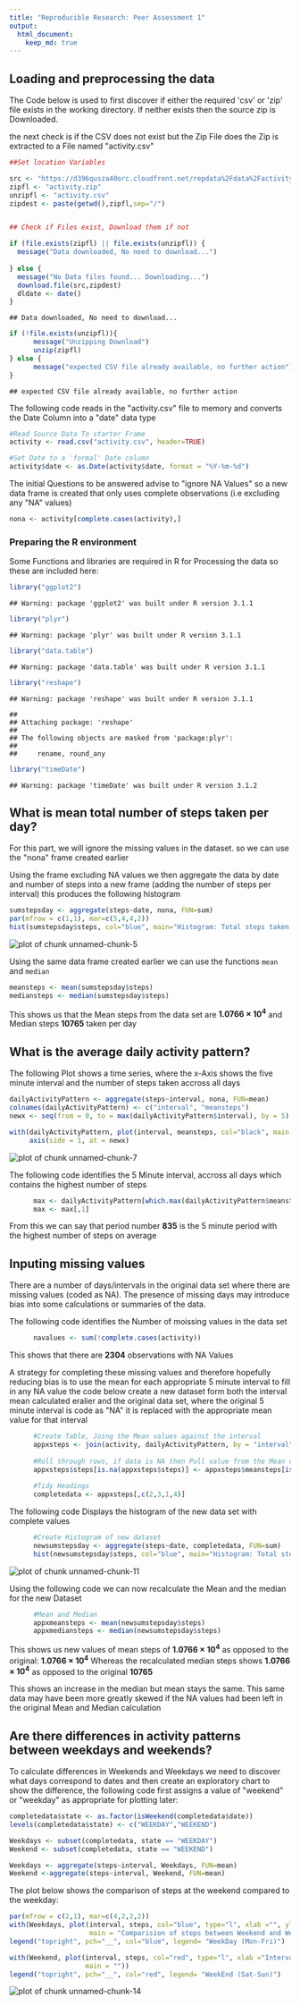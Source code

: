 ```yaml
---
title: "Reproducible Research: Peer Assessment 1"
output: 
  html_document:
    keep_md: true
---
```



## Loading and preprocessing the data

The Code below is used to first discover if either the required 'csv' or 'zip' file exists in the working directory.
If neither exists then the source zip is Downloaded.

the next check is if the CSV does not exist but the Zip File does the Zip is extracted to a File named "activity.csv"


```r
##Set location Variables

src <- "https://d396qusza40orc.cloudfront.net/repdata%2Fdata%2Factivity.zip"
zipfl <- "activity.zip"
unzipfl <- "activity.csv"
zipdest <- paste(getwd(),zipfl,sep="/")


## Check if Files exist, Download them if not

if (file.exists(zipfl) || file.exists(unzipfl)) {
  message("Data downloaded, No need to download...")
  
} else {
  message("No Data files found... Downloading...")
  download.file(src,zipdest)
  dldate <- date()
}
```

```
## Data downloaded, No need to download...
```

```r
if (!file.exists(unzipfl)){
      message("Unzipping Download")
      unzip(zipfl)
} else {
      message("expected CSV file already available, no further action")
}
```

```
## expected CSV file already available, no further action
```

The following code reads in the "activity.csv" file to memory and converts the Date Column into a "date" data type 


```r
#Read Source Data To starter Frame
activity <- read.csv("activity.csv", header=TRUE)     

#Set Date to a 'formal' Date column
activity$date <- as.Date(activity$date, format = "%Y-%m-%d")
```

The initial Questions to be answered advise to "ignore NA Values" so a new data frame is 
created that only uses complete observations (i.e excluding any "NA" values)


```r
nona <- activity[complete.cases(activity),]
```


### Preparing the R environment
Some Functions and libraries are required in R for Processing the data so these are included here:


```r
library("ggplot2")
```

```
## Warning: package 'ggplot2' was built under R version 3.1.1
```

```r
library("plyr")
```

```
## Warning: package 'plyr' was built under R version 3.1.1
```

```r
library("data.table")
```

```
## Warning: package 'data.table' was built under R version 3.1.1
```

```r
library("reshape")
```

```
## Warning: package 'reshape' was built under R version 3.1.1
```

```
## 
## Attaching package: 'reshape'
## 
## The following objects are masked from 'package:plyr':
## 
##     rename, round_any
```

```r
library("timeDate")
```

```
## Warning: package 'timeDate' was built under R version 3.1.2
```


## What is mean total number of steps taken per day?
For this part, we will ignore the missing values in the dataset. so we can use the "nona" frame created earlier


Using the frame excluding NA values we then aggregate the data by date and number of steps into a new frame (adding the number of steps per interval) this produces the following histogram


```r
sumstepsday <- aggregate(steps~date, nona, FUN=sum)
par(mfrow = c(1,1), mar=c(5,4,4,2))
hist(sumstepsday$steps, col="blue", main="Histogram: Total steps taken per day", xlab="Total Steps")
```

![plot of chunk unnamed-chunk-5](figure/unnamed-chunk-5.png) 



Using the same data frame created earlier we can use the functions `mean` and `median`


```r
meansteps <- mean(sumstepsday$steps)
mediansteps <- median(sumstepsday$steps)
```

This shows us that the Mean steps from the data set are **1.0766 &times; 10<sup>4</sup>** and Median steps **10765** taken per day


## What is the average daily activity pattern?
The following Plot shows a time series, where the x-Axis shows the five minute interval and the number of steps taken accross all days


```r
dailyActivityPattern <- aggregate(steps~interval, nona, FUN=mean)
colnames(dailyActivityPattern) <- c("interval", "meansteps")
newx <- seq(from = 0, to = max(dailyActivityPattern$interval), by = 5)

with(dailyActivityPattern, plot(interval, meansteps, col="black", main = "Sum of daily steps by interval", xlab="Interval (5 minute periods)", ylab = "Average Steps Taken",type= "l",xaxt="n"))
     axis(side = 1, at = newx)
```

![plot of chunk unnamed-chunk-7](figure/unnamed-chunk-7.png) 


The following code identifies the 5 Minute interval, accross all days which contains the highest number of steps

```r
      max <- dailyActivityPattern[which.max(dailyActivityPattern$meansteps),]
      max <- max[,1]
```

From this we can say that period number **835** is the 5 minute period with the highest number of steps on average


## Inputing missing values

There are a number of days/intervals in the original data set where there are missing values (coded as NA). The presence of missing days may introduce bias into some calculations or summaries of the data.

The following code identifies the Number of moissing values in the data set


```r
      navalues <- sum(!complete.cases(activity))
```

This shows that there are **2304** observations with NA Values


A strategy for completing these missing values and therefore hopefully reducing bias is to use the mean for each appropriate 5 minute interval to fill in any NA value the code below create a new dataset form both the interval mean calculated eralier and the original data set, where the original 5 minute interval is code as "NA" it is replaced with the appropriate mean value for that interval


```r
      #Create Table, Joing the Mean values against the interval
      appxsteps <- join(activity, dailyActivityPattern, by = "interval")
      
      #Roll through rows, if data is NA then Pull value from the Mean column and replace the NA
      appxsteps$steps[is.na(appxsteps$steps)] <- appxsteps$meansteps[is.na(appxsteps$steps)]
      
      #Tidy Headings
      completedata <- appxsteps[,c(2,3,1,4)]
```

The following code Displays the histogram of the new data set with complete values


```r
      #Create Histogram of new dataset
      newsumstepsday <- aggregate(steps~date, completedata, FUN=sum)
      hist(newsumstepsday$steps, col="blue", main="Histogram: Total steps taken per day", xlab="Total Steps")
```

![plot of chunk unnamed-chunk-11](figure/unnamed-chunk-11.png) 

Using the following code we can now recalculate the Mean and the median for the new Dataset

```r
      #Mean and Median
      appxmeansteps <- mean(newsumstepsday$steps)
      appxmediansteps <- median(newsumstepsday$steps)
```

This shows us new values of mean steps of **1.0766 &times; 10<sup>4</sup>** as opposed to the original: **1.0766 &times; 10<sup>4</sup>** 
Whereas the recalculated median steps shows **1.0766 &times; 10<sup>4</sup>** as opposed to the original **10765**

This shows an increase in the median but mean stays the same. This same data may have been more greatly skewed if the NA values had been left in the original Mean and Median calculation


## Are there differences in activity patterns between weekdays and weekends?

To calculate differences in Weekends and Weekdays we need to discover what days correspond to dates and then create an exploratory chart to show the difference, the following code first assigns a value of "weekend" or "weekday" as appropriate for plotting later:


```r
completedata$state <- as.factor(isWeekend(completedata$date))
levels(completedata$state) <- c("WEEKDAY","WEEKEND")

Weekdays <- subset(completedata, state == "WEEKDAY")
Weekend <- subset(completedata, state == "WEEKEND")

Weekdays <- aggregate(steps~interval, Weekdays, FUN=mean)
Weekend <-aggregate(steps~interval, Weekend, FUN=mean)
```

The plot below shows the comparison of steps at the weekend compared to the weekday:

```r
par(mfrow = c(2,1), mar=c(4,2,2,2))
with(Weekdays, plot(interval, steps, col="blue", type="l", xlab ="", ylab="Mean Steps in interval", 
                    main = "Comparision of steps between Weekend and Week Days"))
legend("topright", pch="__", col="blue", legend= "WeekDay (Mon-Fri)")

with(Weekend, plot(interval, steps, col="red", type="l", xlab ="Interval", ylab="Mean Steps in interval", 
                   main = ""))
legend("topright", pch="__", col="red", legend= "WeekEnd (Sat-Sun)")
```

![plot of chunk unnamed-chunk-14](figure/unnamed-chunk-14.png) 

